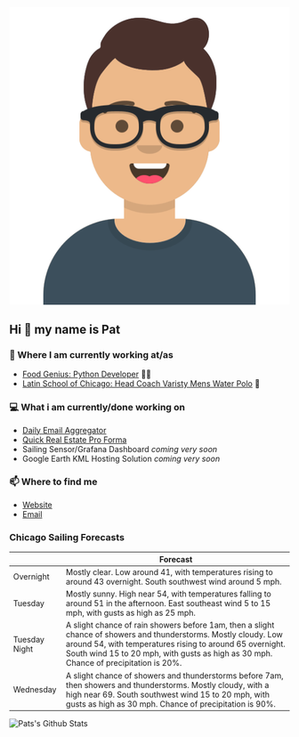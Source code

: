[![Social banner for p-j-falconer](https://raw.githubusercontent.com/P-J-FALCONER/P-J-FALCONER/master/assets/avataaars.svg)](https://patfalconer.com/)
## Hi :wave: my name is Pat

### 💼 Where I am currently working at/as
- [Food Genius: Python Developer](https://getfoodgenius.com/) 🍔🐍
- [Latin School of Chicago: Head Coach Varisty Mens Water Polo](https://www.latinschool.org/) 🤽


### 💻 What i am currently/done working on
 - [Daily Email Aggregator](https://github.com/P-J-FALCONER/dott_daily_mail)
 - [Quick Real Estate Pro Forma](https://github.com/P-J-FALCONER/henry)
 - Sailing Sensor/Grafana Dashboard *coming very soon*
 - Google Earth KML Hosting Solution *coming very soon*

### 📫 Where to find me
 - [Website](https://patfalconer.com/)
 - [Email](mailto:patrick.j.falconer@gmail.com)


### Chicago Sailing Forecasts
|   | Forecast  |
|---|---|
| Overnight | Mostly clear. Low around 41, with temperatures rising to around 43 overnight. South southwest wind around 5 mph. |
| Tuesday | Mostly sunny. High near 54, with temperatures falling to around 51 in the afternoon. East southeast wind 5 to 15 mph, with gusts as high as 25 mph. |
| Tuesday Night | A slight chance of rain showers before 1am, then a slight chance of showers and thunderstorms. Mostly cloudy. Low around 54, with temperatures rising to around 65 overnight. South wind 15 to 20 mph, with gusts as high as 30 mph. Chance of precipitation is 20%. |
| Wednesday | A slight chance of showers and thunderstorms before 7am, then showers and thunderstorms. Mostly cloudy, with a high near 69. South southwest wind 15 to 20 mph, with gusts as high as 30 mph. Chance of precipitation is 90%. |

![Pats's Github Stats](https://github-readme-stats.vercel.app/api?username=p-j-falconer&show_icons=true&theme=radical)
